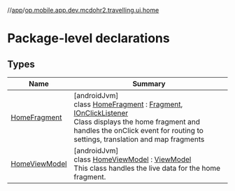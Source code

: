 //[app](../../index.md)/[op.mobile.app.dev.mcdohr2.travelling.ui.home](index.md)

# Package-level declarations

## Types

| Name | Summary |
|---|---|
| [HomeFragment](-home-fragment/index.md) | [androidJvm]<br>class [HomeFragment](-home-fragment/index.md) : [Fragment](https://developer.android.com/reference/kotlin/androidx/fragment/app/Fragment.html), [IOnClickListener](../op.mobile.app.dev.mcdohr2.travelling/-i-on-click-listener/index.md)<br>Class displays the home fragment and handles the onClick event for routing to settings, translation and map fragments |
| [HomeViewModel](-home-view-model/index.md) | [androidJvm]<br>class [HomeViewModel](-home-view-model/index.md) : [ViewModel](https://developer.android.com/reference/kotlin/androidx/lifecycle/ViewModel.html)<br>This class handles the live data for the home fragment. |
